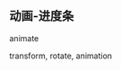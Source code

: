 
## 动画-进度条

animate 

transform, rotate, animation

<CodeDemo :collapse="true">
  <template slot="code-template">
    <<< @/docs/.vuepress/examples/Loading10.vue?template
  </template>
  <template slot="code-script">
    <<< @/docs/.vuepress/examples/Loading10.vue?script
  </template>
  <template slot="code-style">
    <<< @/docs/.vuepress/examples/Loading10.vue?style
  </template>
  <Loading10 slot="demo"/>
</CodeDemo>
